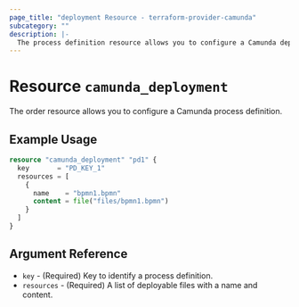 ```yaml
---
page_title: "deployment Resource - terraform-provider-camunda"
subcategory: ""
description: |-
  The process definition resource allows you to configure a Camunda deployment.
---
```


# Resource `camunda_deployment`

The order resource allows you to configure a Camunda process definition.

## Example Usage

```terraform
resource "camunda_deployment" "pd1" {
  key       = "PD_KEY_1"
  resources = [
    {
      name    = "bpmn1.bpmn"
      content = file("files/bpmn1.bpmn")
    }
  ]
}
```

## Argument Reference

- `key` - (Required) Key to identify a process definition.
- `resources` - (Required) A list of deployable files with a name and content.
